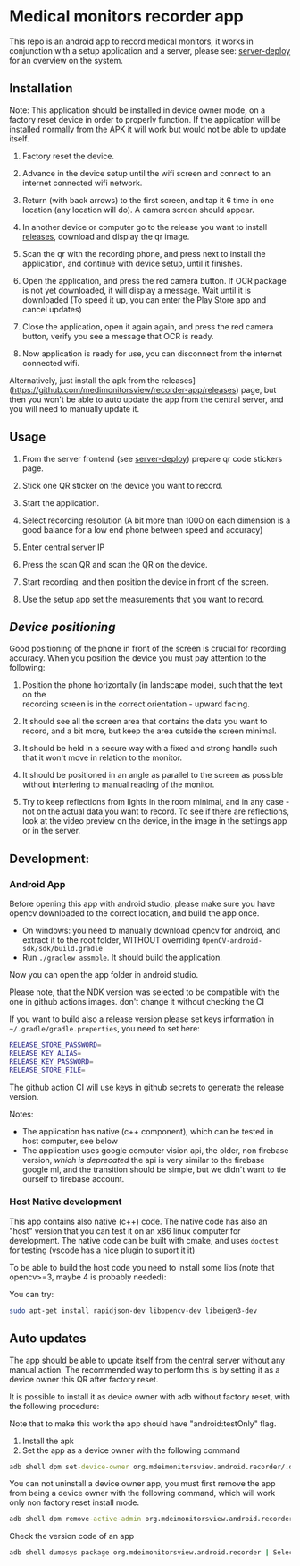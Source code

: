 # Medical monitors recorder app

This repo is an android app to record medical monitors, it works in conjunction with a 
setup application and a server, please see: [server-deploy](https://github.com/medimonitorsview/server-deploy) for an overview on the system.

## Installation

Note: This application should be installed in device owner mode, on a factory reset device in order to properly function. If the application will be installed normally from the APK it will work but would not be able to update itself.

1. Factory reset the device.

2. Advance in the device setup until the wifi screen and connect to an internet connected wifi network.

3. Return (with back arrows) to the first screen, and tap it 6 time in one location (any location will do). A camera screen should appear.

4. In another device or computer go to the release you want to install [releases](https://github.com/medimonitorsview/recorder-app/releases), download and display the qr image.

5. Scan the qr with the recording phone, and press next to install the application, and continue with device setup, until it finishes.

6. Open the application, and press the red camera button. If OCR package is not yet downloaded, it will display a message. Wait until it is downloaded (To speed it up, you can enter the Play Store app and cancel updates)

7. Close the application, open it again again, and press the red camera button, verify you see a message that OCR is ready.

8. Now application is ready for use, you can disconnect from the internet connected wifi.

Alternatively, just install the apk from the releases](https://github.com/medimonitorsview/recorder-app/releases) page, but then you won't be able to auto update
the app from the central server, and you will need to manually update it.

## Usage

1. From the server frontend (see [server-deploy](https://github.com/medimonitorsview/server-deploy)) prepare qr code stickers page.

2. Stick one QR sticker on the device you want to record.

3. Start the application. 

4. Select recording resolution (A bit more than 1000 on each dimension is a good balance 
for a low end phone between speed and accuracy)

5. Enter central server IP

6. Press the scan QR and scan the QR on the device.

7. Start recording, and then position the device in front of the screen.

8. Use the setup app set the measurements that you want to record.

## ***Device positioning***

Good positioning of the phone in front of the screen is crucial for recording accuracy. When you position the device you must pay attention to the following:

1. Position the phone horizontally (in landscape mode), such that the text on the    
   recording screen is in the correct orientation - upward facing.

2. It should see all the screen area that contains the data you want to record, and a 
   bit more, but keep the area outside the screen minimal.

3. It should be held in a secure way with a fixed and strong handle such that it
   won't move in relation to the monitor.

4. It should be positioned in an angle as parallel to the screen as possible without 
   interfering to manual reading of the monitor.

5. Try to keep reflections from lights in the room minimal, and in any case - not on 
   the actual data you want to record. To see if there are reflections, look at the
   video preview on the device, in the image in the settings app or in the server.


## Development:


### Android App

Before opening this app with android studio, please make sure you have opencv downloaded to the correct location, and build the app once.

- On windows: you need to manually download opencv for android, and extract it to the root folder, WITHOUT overriding `OpenCV-android-sdk/sdk/build.gradle`
- Run `./gradlew assmble`. It should build the application.

Now you can open the app folder in android studio.

Please note, that the NDK version was selected to be compatible with the one
in github actions images. don't change it without checking the CI

If you want to build also a release version please set keys information in `~/.gradle/gradle.properties`, you need to set here:

```bash
RELEASE_STORE_PASSWORD=
RELEASE_KEY_ALIAS=
RELEASE_KEY_PASSWORD=
RELEASE_STORE_FILE=
```

The github action CI will use keys in github secrets to generate the release version.

Notes:

* The application has native (c++ component), which can be tested in host computer, see below
* The application uses google computer vision api, the older, non firebase version, *which is deprecated* the api is very similar to the firebase google ml, and the transition should be simple, but we didn't want to tie ourself to firebase account.


### Host Native development
This app contains also native (c++) code. The native code has also an "host" version that you can test it on an x86 linux computer for development. The native code can be built with cmake, and uses `doctest` for testing (vscode has a nice plugin to suport it it)

To be able to build the host code you need to install some libs (note that opencv>=3, maybe 4 is probably needed):

You can try:

```bash
sudo apt-get install rapidjson-dev libopencv-dev libeigen3-dev
```

## Auto updates

The app should be able to update itself from the central server without any manual 
action. The recommended way to perform this is by setting it as a device owner this
QR after factory reset. 

It is possible to install it as device owner with adb without  factory reset, with the 
following procedure:


Note that to make this work the app should have "android:testOnly" flag.


1. Install the apk
2. Set the app as a device owner with the following command

```cmd 
adb shell dpm set-device-owner org.mdeimonitorsview.android.recorder/.devowner.DevAdminReceiver
``` 

You can not uninstall a device owner app, you must first remove the app from being a device owner with the following command, which will work only non factory reset install mode.

```cmd
adb shell dpm remove-active-admin org.mdeimonitorsview.android.recorder/.devowner.DevAdminReceiver
```

Check the version code of an app
```cmd
adb shell dumpsys package org.mdeimonitorsview.android.recorder | Select-String code
```
